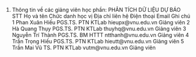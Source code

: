1. Thông tin về các giảng viên học phần: PHÂN TÍCH DỮ LIỆU DỰ BÁO
STT Họ và tên Chức danh học vị Địa chỉ liên hệ Điện thoại Email Ghi chú 1 Phan Xuân Hiếu PGS.TS. PTN KTLab hieupx\@vnu.edu.vn Giảng viên
2 Hà Quang Thụy PGS.TS. PTN KTLab thuyhq\@vnu.edu.vn Giảng viên
3 Nguyễn Trí Thành PGS.TS. BM HTTT ntthanh\@vnu.edu.vn Giảng viên
4 Trần Trọng Hiếu PGS.TS. PTN KTLab hieutt\@vnu.edu.vn Giảng viên
5 Trần Mai Vũ TS. PTN KTLab vutm\@vnu.edu.vn Giảng viên
